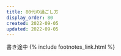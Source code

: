 ```yaml
---
title: 80代の過ごし方
display_order: 80
created: 2022-09-05
updated: 2022-09-05
---
```

書き途中
{% include footnotes_link.html %}
